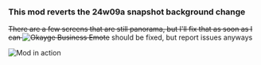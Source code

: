 ### This mod reverts the 24w09a snapshot background change

~~There are a few screens that are still panorama, but I'll fix that as soon as I can ![Okayge Business Emote](https://media.tenor.com/qqjSGTHg1N8AAAAi/okayge-okayge-business.gif)~~
should be fixed, but report issues anyways

![Mod in action](https://i.imgur.com/ym3hvhf.png)

